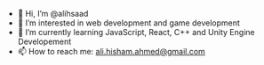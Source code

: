 - 👋 Hi, I’m @alihsaad
- 👀 I’m interested in web development and game development 
- 🌱 I’m currently learning JavaScript, React, C++ and Unity Engine Developement 
- 📫 How to reach me: ali.hisham.ahmed@gmail.com

<!---
alihsaad/alihsaad is a ✨ special ✨ repository because its `README.md` (this file) appears on your GitHub profile.
You can click the Preview link to take a look at your changes.
--->
